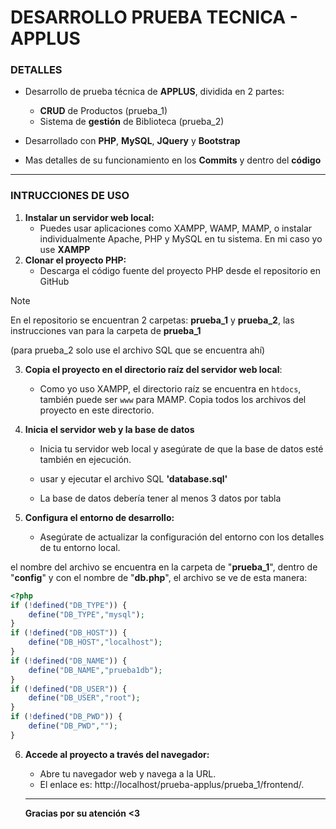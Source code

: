 # DESARROLLO PRUEBA TECNICA - APPLUS

### DETALLES

- Desarrollo de prueba técnica de **APPLUS**, dividida en 2 partes:
  - **CRUD** de Productos (prueba_1)
  - Sistema de **gestión** de Biblioteca (prueba_2)

- Desarrollado con **PHP**, **MySQL**, **JQuery** y **Bootstrap**
- Mas detalles de su funcionamiento en los **Commits** y dentro del **código** 

---

### INTRUCCIONES DE USO

1. **Instalar un servidor web local:**
   - Puedes usar aplicaciones como XAMPP, WAMP, MAMP, o instalar individualmente Apache, PHP y MySQL en tu sistema. En mi caso yo use **XAMPP**
2. **Clonar el proyecto PHP:**
   - Descarga el código fuente del proyecto PHP desde el repositorio en GitHub



> [!NOTE]
>
> En el repositorio se encuentran 2 carpetas: **prueba_1** y **prueba_2**, las instrucciones van para la carpeta de **prueba_1** 
>
> (para prueba_2 solo use el archivo SQL que se encuentra ahí)



3. **Copia el proyecto en el directorio raíz del servidor web local**:
   - Como yo uso XAMPP, el directorio raíz se encuentra en `htdocs`, también puede ser `www` para MAMP. Copia todos los archivos del proyecto en este directorio.

4. **Inicia el servidor web y la base de datos**

   - Inicia tu servidor web local y asegúrate de que la base de datos esté también en ejecución.
   - usar y ejecutar el archivo SQL **'database.sql'**

   - La base de datos debería tener al menos 3 datos por tabla

5. **Configura el entorno de desarrollo:**
   - Asegúrate de actualizar la configuración del entorno con los detalles de tu entorno local.

el nombre del archivo se encuentra en la carpeta de  "**prueba_1**", dentro de "**config**" y con el nombre de "**db.php**", el archivo se ve de esta manera:

```php
<?php
if (!defined("DB_TYPE")) {
    define("DB_TYPE","mysql");
}
if (!defined("DB_HOST")) {
    define("DB_HOST","localhost");
}
if (!defined("DB_NAME")) {
    define("DB_NAME","prueba1db");
}
if (!defined("DB_USER")) {
    define("DB_USER","root");
}
if (!defined("DB_PWD")) {
    define("DB_PWD","");
}
```

6. **Accede al proyecto a través del navegador:**

   - Abre tu navegador web y navega a la URL. 
   - El enlace es: http://localhost/prueba-applus/prueba_1/frontend/.

   ---

   **Gracias por su atención <3**

 
